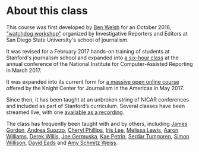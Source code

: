 ```{include} ../_templates/nav.html
```

# About this class

This course was first developed by [Ben Welsh](https://palewi.re/who-is-ben-welsh/) for an October 2016, ["watchdog workshop"](http://www.californiacivicdata.org/2016/10/08/first-python-notebook/) organized by Investigative Reporters and Editors at San Diego State University's school of journalism.

It was revised for a February 2017 hands-on training of students at Stanford's journalism school and expanded into [a six-hour class](https://www.ire.org/events-and-training/event/2702/2879/) at the annual conference of the National Institute for Computer-Assisted Reporting in March 2017.

It was expanded into its current form for [a massive open online course](https://knightcenter.utexas.edu/blog/00-18396-sign-now-our-new-online-course-data-journalism-python-data-journalists-analyzing-money) offered by the Knight Center for Journalism in the Americas in May 2017.

Since then, it has been taught at an unbroken string of NICAR conferences and included as part of Stanford’s curriculum. Several classes have been streamed live, with one [available as a recording](https://www.youtube.com/watch?v=x-y7tRpq7xM).

The class has frequently been taught with and by others, including [James Gordon](https://journalism.missouri.edu/people/james-gordon/), [Andrea Suozzo](https://andreasuozzo.com/), [Cheryl Phillips](https://comm.stanford.edu/faculty-phillips/), [Iris Lee](https://www.latimes.com/people/iris-lee), [Melissa Lewis](https://melissalewis.codes/), [Aaron Williams](https://acwx.net/), [Derek Willis](http://thescoop.org/), [Joe Germuska](https://about.me/joegermuska), [Kae Petrin](https://www.chalkbeat.org/authors/kae-petrin), [Serdar Tumgoren](https://twitter.com/zstumgoren), [Simon Willison](https://simonwillison.net/), [David Eads](http://www.recoveredfactory.net/) and [Amy Schmitz Weiss](https://californiacivicdata.org/2017/07/12/first-python-notebook-at-sdsu/).

